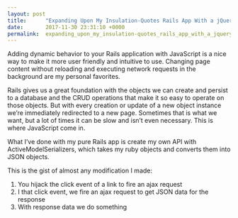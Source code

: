 ```yaml
---
layout: post
title:      "Expanding Upon My Insulation-Quotes Rails App With a jQuery Front End"
date:       2017-11-30 23:31:10 +0000
permalink:  expanding_upon_my_insulation-quotes_rails_app_with_a_jquery_front_end
---
```




Adding dynamic behavior to your Rails application with JavaScript is a nice way to make it more user friendly and intuitive to use. Changing page content without reloading and executing network requests in the background are my personal favorites.

Rails gives us a great foundation with the objects we can create and persist to a database and the CRUD operations that make it so easy to operate on those objects. But with every creation or update of a new object instance we’re immediately redirected to a new page. Sometimes that is what we want, but a lot of times it can be slow and isn’t even necessary. This is where JavaScript come in.

What I’ve done with my pure Rails app is create my own API with ActiveModelSerializers, which takes my ruby objects and converts them into JSON objects.

This is the gist of almost any modification I made: 

1. You hijack the click event of a link to fire an ajax request
2. I that click event, we fire an ajax request to get JSON data for the response
3. With response data we do something



